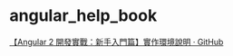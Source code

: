 # angular_help_book

[【Angular 2 開發實戰：新手入門篇】實作環境說明 · GitHub](https://gist.github.com/doggy8088/922e84bc16b4dcf785df16d80a6c2afe)
